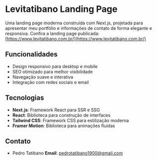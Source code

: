# Levitatibano Landing Page  
Uma landing page moderna construída com Next.js, projetada para apresentar meu portfólio e informações de contato de forma elegante e responsiva. Confira a landing page publicada: [https://www.levitatibano.com.br/](https://www.levitatibano.com.br/)

## Funcionalidades  
- Design responsivo para desktop e mobile  
- SEO otimizado para melhor visibilidade  
- Navegação suave e interativa  
- Integração com redes sociais e email

## Tecnologias  
- **Next.js**: Framework React para SSR e SSG  
- **React**: Biblioteca para construção de interfaces  
- **Tailwind CSS**: Framework CSS para estilização moderna
- **Framer Motion**: Biblioteca para animações fluidas

## Contato

- Pedro Tatibano
    **Email**: pedrotatibano1900@gmail.com
  
